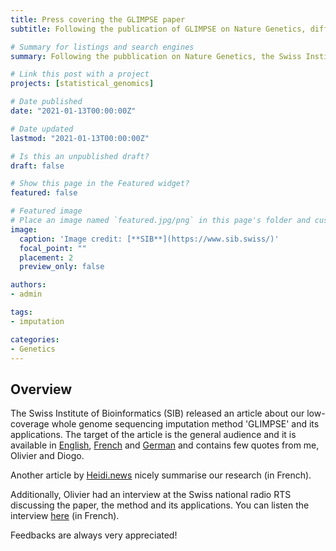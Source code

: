 ```yaml
---
title: Press covering the GLIMPSE paper
subtitle: Following the publication of GLIMPSE on Nature Genetics, different media in Switzerland talked about the method.

# Summary for listings and search engines
summary: Following the pubblication on Nature Genetics, the Swiss Institute of Bioinformatics (SIB) released an article about GLIMPSE and its applications. Other media, RTS radio and Heidi.news covered the news.

# Link this post with a project
projects: [statistical_genomics]

# Date published
date: "2021-01-13T00:00:00Z"

# Date updated
lastmod: "2021-01-13T00:00:00Z"

# Is this an unpublished draft?
draft: false

# Show this page in the Featured widget?
featured: false

# Featured image
# Place an image named `featured.jpg/png` in this page's folder and customize its options here.
image:
  caption: 'Image credit: [**SIB**](https://www.sib.swiss/)'
  focal_point: ""
  placement: 2
  preview_only: false

authors:
- admin

tags:
- imputation

categories:
- Genetics
---
```


## Overview

The Swiss Institute of Bioinformatics (SIB) released an article about our low-coverage whole genome sequencing imputation method 'GLIMPSE' and its applications. 
The target of the article is the general audience and it is available in [English](https://www.sib.swiss/about-sib/news/10818-inferring-human-genomes-at-a-fraction-of-the-current-cost-promises-to-boost-biomedical-research?utm_source=Twitter&utm_medium=social&utm_campaign=organic&utm_content=glimpse), [French](https://www.sib.swiss/images/News/PressRelease_GLIMPSE_FR_2021-01-13.pdf) and [German](https://www.sib.swiss/images/News/PressRelease_GLIMPSE_DE_2021-01-13.pdf) and contains few quotes from me, Olivier and Diogo. 

Another article by [Heidi.news](https://www.heidi.news/sciences/des-chercheurs-suisses-inventent-une-methode-ultrarapide-d-analyse-genomique) nicely summarise our research (in French).

Additionally, Olivier had an interview at the Swiss national radio RTS discussing the paper, the method and its applications.
You can listen the interview [here](https://pages.rts.ch/la-1ere/programmes/cqfd/11863518-un-logiciel-pour-faire-analyser-notre-genome-a-moindre-cout-15-01-2021.html?mediaShare=1) (in French).

Feedbacks are always very appreciated!

